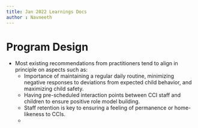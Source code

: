 ```yaml
---
title: Jan 2022 Learnings Docs
author : Navneeth
---
```


# Program Design

 - Most existing recommendations from practitioners tend to align in principle on aspects such as: 
	 - Importance of maintaining a regular daily routine, minimizing negative responses to deviations from expected child behavior, and maximizing child safety.
	 - Having pre-scheduled interaction points between CCI staff and children to ensure positive role model building.
	 - Staff retention is key to ensuring a feeling of permanence or home-likeness to CCIs.
	 - 